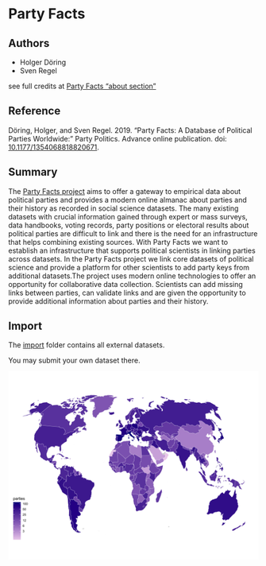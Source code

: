 # Party Facts

## Authors

+ Holger Döring
+ Sven Regel

see full credits at [Party Facts “about section”](https://partyfacts.herokuapp.com/documentation/about/)

## Reference

Döring, Holger, and Sven Regel. 2019. “Party Facts: A Database of Political Parties Worldwide:” Party Politics. Advance online publication. doi: [10.1177/1354068818820671](https://doi.org/10.1177/1354068818820671).

## Summary

The [Party Facts project](https://partyfacts.herokuapp.com/) aims to offer a gateway to empirical data about political parties and provides a modern online almanac about parties and their history as recorded in social science datasets. The many existing datasets with crucial information gained through expert or mass surveys, data handbooks, voting records, party positions or electoral results about political parties are difficult to link and there is the need for an infrastructure that helps combining existing sources. With Party Facts we want to establish an infrastructure that supports political scientists in linking parties across datasets. In the Party Facts project we link core datasets of political science and provide a platform for other scientists to add party keys from additional datasets.The project uses modern online technologies to offer an opportunity for collaborative data collection. Scientists can add missing links between parties, can validate links and are given the opportunity to provide additional information about parties and their history.

## Import

The [import](import) folder contains all external datasets.

You may submit your own dataset there.

![Party Facts world map](worldmap.png)
